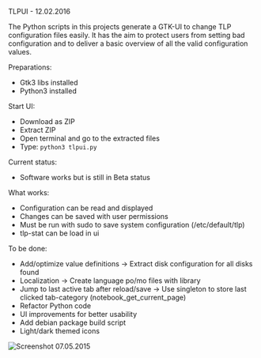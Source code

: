 TLPUI - 12.02.2016

The Python scripts in this projects generate a GTK-UI to change TLP configuration files easily.
It has the aim to protect users from setting bad configuration and to deliver a basic overview of all the valid configuration values.

Preparations:

* Gtk3 libs installed
* Python3 installed

Start UI:

* Download as ZIP
* Extract ZIP
* Open terminal and go to the extracted files
* Type: `python3 tlpui.py`

Current status:

* Software works but is still in Beta status

What works:

* Configuration can be read and displayed
* Changes can be saved with user permissions
* Must be run with sudo to save system configuration (/etc/default/tlp)
* tlp-stat can be load in ui

To be done:

* Add/optimize value definitions -> Extract disk configuration for all disks found
* Localization -> Create language po/mo files with library
* Jump to last active tab after reload/save -> Use singleton to store last clicked tab-category (notebook_get_current_page)
* Refactor Python code
* UI improvements for better usability
* Add debian package build script
* Light/dark themed icons


![Screenshot 07.05.2015](https://raw.githubusercontent.com/d4nj1/TLPUI/master/screenshot.png)
